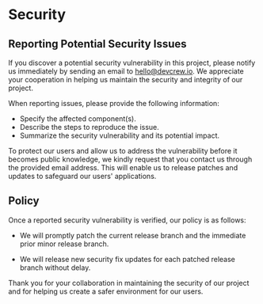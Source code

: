 # Security

## Reporting Potential Security Issues

If you discover a potential security vulnerability in this project,
please notify us immediately by sending an email to hello@devcrew.io.
We appreciate your cooperation in helping us maintain the security and
integrity of our project.

When reporting issues, please provide the following information:

- Specify the affected component(s).
- Describe the steps to reproduce the issue.
- Summarize the security vulnerability and its potential impact.

To protect our users and allow us to address the vulnerability before it
becomes public knowledge, we kindly request that you contact us through
the provided email address. This will enable us to release patches and updates
to safeguard our users' applications.

## Policy

Once a reported security vulnerability is verified, our policy is as follows:

- We will promptly patch the current release branch and the immediate prior minor release branch.

- We will release new security fix updates for each patched release branch without delay.

Thank you for your collaboration in maintaining the security of our project and for helping us
create a safer environment for our users.
